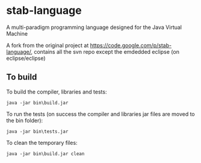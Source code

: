 stab-language
=============
A multi-paradigm programming language designed for the Java Virtual Machine

A fork from the original project at https://code.google.com/p/stab-language/, contains all the svn repo except the emdedded eclipse (on eclipse/eclipse)

To build
--------

To build the compiler, libraries and tests:

	java -jar bin\build.jar
	
To run the tests (on success the compiler and libraries jar files are moved to the bin folder):

	java -jar bin\tests.jar
	
To clean the temporary files:

	java -jar bin\build.jar clean
